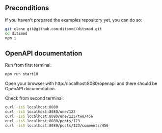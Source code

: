 ## Preconditions

If you haven't prepared the examples repository yet, you can do so:

```bash
git clone git@github.com:ditsmod/ditsmod.git
cd ditsmod
npm i
```

## OpenAPI documentation

Run from first terminal:

```bash
npm run start10
```

Open your browser with http://localhost:8080/openapi and there
should be OpenAPI documentation.

Check from second terminal:

```bash
curl -isS localhost:8080
curl -isS localhost:8080/one/123
curl -isS localhost:8080/one/123/two/456
curl -isS localhost:8080/posts/123
curl -isS localhost:8080/posts/123/comments/456
```
